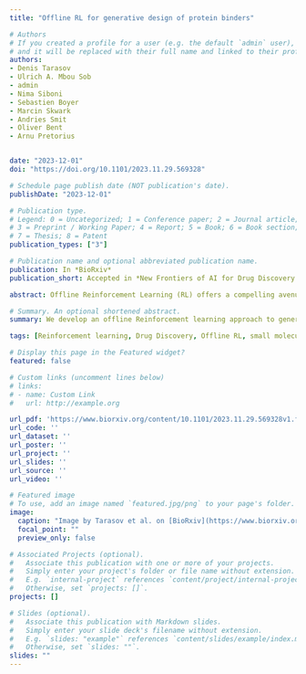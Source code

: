 ```yaml
---
title: "Offline RL for generative design of protein binders"

# Authors
# If you created a profile for a user (e.g. the default `admin` user), write the username (folder name) here 
# and it will be replaced with their full name and linked to their profile.
authors:
- Denis Tarasov
- Ulrich A. Mbou Sob
- admin
- Nima Siboni
- Sebastien Boyer
- Marcin Skwark
- Andries Smit
- Oliver Bent
- Arnu Pretorius


date: "2023-12-01"
doi: "https://doi.org/10.1101/2023.11.29.569328"

# Schedule page publish date (NOT publication's date).
publishDate: "2023-12-01"

# Publication type.
# Legend: 0 = Uncategorized; 1 = Conference paper; 2 = Journal article;
# 3 = Preprint / Working Paper; 4 = Report; 5 = Book; 6 = Book section;
# 7 = Thesis; 8 = Patent
publication_types: ["3"]

# Publication name and optional abbreviated publication name.
publication: In *BioRxiv*
publication_short: Accepted in *New Frontiers of AI for Drug Discovery and Development* workshop, *NeurIPS 2023*.

abstract: Offline Reinforcement Learning (RL) offers a compelling avenue for solving RL problems without the need for interactions with an environment, which may be expensive or unsafe. While online RL methods have found success in various domains, such as de novo Structure-Based Drug Discovery (SBDD), they struggle when it comes to optimizing essential properties derived from protein-ligand docking. The high computational cost associated with the docking process makes it impractical for online RL, which typically requires hundreds of thousands of interactions during learning. In this study, we propose the application of offline RL to address the bottleneck posed by the docking process, leveraging RL’s capability to optimize non-differentiable properties. Our preliminary investigation focuses on using offline RL to conditionally generate drugs with improved docking and chemical properties.

# Summary. An optional shortened abstract.
summary: We develop an offline Reinforcement learning approach to generate new small molecules conditioned on a given target structure. 

tags: [Reinforcement learning, Drug Discovery, Offline RL, small molecule]

# Display this page in the Featured widget?
featured: false

# Custom links (uncomment lines below)
# links:
# - name: Custom Link
#   url: http://example.org

url_pdf: 'https://www.biorxiv.org/content/10.1101/2023.11.29.569328v1.full.pdf+html'
url_code: ''
url_dataset: ''
url_poster: ''
url_project: ''
url_slides: ''
url_source: ''
url_video: ''

# Featured image
# To use, add an image named `featured.jpg/png` to your page's folder. 
image:
  caption: "Image by Tarasov et al. on [BioRxiv](https://www.biorxiv.org/content/10.1101/2023.11.29.569328v1)"
  focal_point: ""
  preview_only: false

# Associated Projects (optional).
#   Associate this publication with one or more of your projects.
#   Simply enter your project's folder or file name without extension.
#   E.g. `internal-project` references `content/project/internal-project/index.md`.
#   Otherwise, set `projects: []`.
projects: []

# Slides (optional).
#   Associate this publication with Markdown slides.
#   Simply enter your slide deck's filename without extension.
#   E.g. `slides: "example"` references `content/slides/example/index.md`.
#   Otherwise, set `slides: ""`.
slides: ""
---
```




